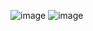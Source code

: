 ![image](https://github.com/sejongsmarcle/2024_Spring_Kaggle_Study/assets/138707859/9363acf6-3d06-4b5f-93b9-629d50193854)
![image](https://github.com/sejongsmarcle/2024_Spring_Kaggle_Study/assets/138707859/9393bf3a-bd7e-4a52-bd4d-58ff0db0dabb)
